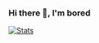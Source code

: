 ### Hi there 👋,  I'm bored

[![Stats](https://github-readme-stats.vercel.app/api?username=sonphantrung&show_icons=true)](https://github.com/anuraghazra/github-readme-stats)

<!--
**sonphantrung/sonphantrung** is a ✨ _special_ ✨ repository because its `README.md` (this file) appears on your GitHub profile.

Here are some ideas to get you started:

- 🔭 I’m currently working on ...
- 🌱 I’m currently learning ...
- 👯 I’m looking to collaborate on ...
- 🤔 I’m looking for help with ...
- 💬 Ask me about ...
- 📫 How to reach me: ...
- 😄 Pronouns: ...
- ⚡ Fun fact: ...
-->
